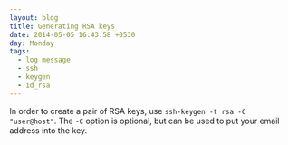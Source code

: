 ```yaml
---
layout: blog
title: Generating RSA keys
date: 2014-05-05 16:43:58 +0530
day: Monday
tags:
  - log message
  - ssh
  - keygen
  - id_rsa
---
```


In order to create a pair of RSA keys, use `ssh-keygen -t rsa -C "user@host"`. The `-C` option is optional, but can be used to put your email address into the key.
